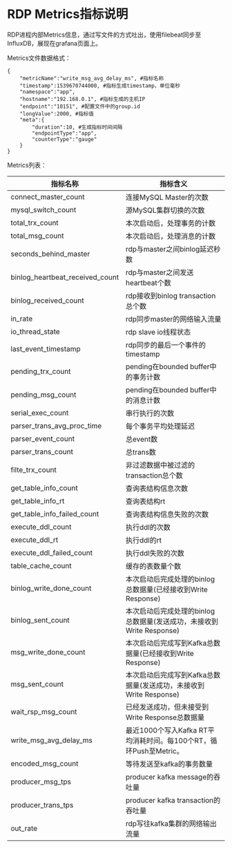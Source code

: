 # RDP Metrics指标说明

RDP进程内部Metrics信息，通过写文件的方式吐出，使用filebeat同步至InfluxDB，展现在grafana页面上。

Metrics文件数据格式：

```
{
    "metricName":"write_msg_avg_delay_ms", #指标名称
    "timestamp":1539670744000, #指标生成timestamp，单位毫秒
    "namespace":"app",
    "hostname":"192.168.0.1", #指标生成的主机IP
    "endpoint":"10151", #配置文件中的group.id
    "longValue":2000, #指标值
    "meta":{
        "duration":10, #生成指标时间间隔
        "endpointType":"app",
        "counterType":"gauge"
    }
}
```

Metrics列表：

| 指标名称                        | 指标含义                                                     |
| ------------------------------- | ------------------------------------------------------------ |
| connect_master_count            | 连接MySQL Master的次数                                       |
| mysql_switch_count              | 源MySQL集群切换的次数                                        |
| total_trx_count                 | 本次启动后，处理事务的计数                                   |
| total_msg_count                 | 本次启动后，处理消息的计数                                   |
| seconds_behind_master           | rdp与master之间binlog延迟秒数                                |
| binlog_heartbeat_received_count | rdp与master之间发送heartbeat个数                             |
| binlog_received_count           | rdp接收到binlog transaction总个数                            |
| in_rate                         | rdp同步master的网络输入流量                                  |
| io_thread_state                 | rdp slave io线程状态                                         |
| last_event_timestamp            | rdp同步的最后一个事件的timestamp                             |
| pending_trx_count               | pending在bounded buffer中的事务计数                          |
| pending_msg_count               | pending在bounded buffer中的消息计数                          |
| serial_exec_count               | 串行执行的次数                                               |
| parser_trans_avg_proc_time      | 每个事务平均处理延迟                                         |
| parser_event_count              | 总event数                                                    |
| parser_trans_count              | 总trans数                                                    |
| filte_trx_count                 | 非过滤数据中被过滤的transaction总个数                        |
| get_table_info_count            | 查询表结构信息次数                                           |
| get_table_info_rt               | 查询表结构rt                                                 |
| get_table_info_failed_count     | 查询表结构信息失败的次数                                     |
| execute_ddl_count               | 执行ddl的次数                                                |
| execute_ddl_rt                  | 执行ddl的rt                                                  |
| execute_ddl_failed_count        | 执行ddl失败的次数                                            |
| table_cache_count               | 缓存的表数量个数                                             |
| binlog_write_done_count         | 本次启动后完成处理的binlog总数据量(已经接收到Write Response) |
| binlog_sent_count               | 本次启动后完成处理的binlog总数据量(发送成功，未接收到Write Response) |
| msg_write_done_count            | 本次启动后完成写到Kafka总数据量(已经接收到Write Response)    |
| msg_sent_count                  | 本次启动后完成写到Kafka总数据量(发送成功，未接收到Write Response) |
| wait_rsp_msg_count              | 已经发送成功，但未接受到Write Response总数据量               |
| write_msg_avg_delay_ms          | 最近1000个写入Kafka RT平均消耗时间。每100个RT，循环Push至Metric。 |
| encoded_msg_count               | 等待发送至kafka的事务数量                                    |
| producer_msg_tps                | producer kafka message的吞吐量                               |
| producer_trans_tps              | producer kafka transaction的吞吐量                           |
| out_rate                        | rdp写往kafka集群的网络输出流量                               |